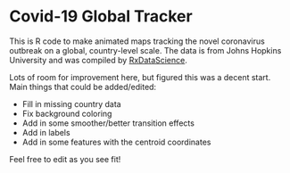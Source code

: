 # Covid-19 Global Tracker

This is R code to make animated maps tracking the novel coronavirus outbreak on a global, country-level scale. The data is from Johns Hopkins University and was compiled by [RxDataScience](https://www.rxdatascience.com/covid-19).

Lots of room for improvement here, but figured this was a decent start. Main things that could be added/edited:
* Fill in missing country data
* Fix background coloring
* Add in some smoother/better transition effects
* Add in labels
* Add in some features with the centroid coordinates

Feel free to edit as you see fit!
